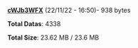 [**cWJb3WFX**](/data/cWJb3WFX.txt) (22/11/22 - 16:50)- 938 bytes

**Total Datas**: 4338

**Total Size**: 23.62 MB / 23.6 MB